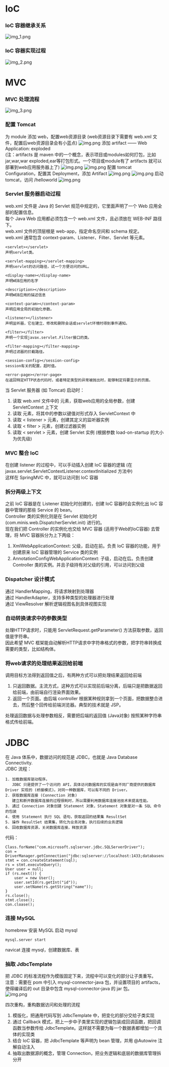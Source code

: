 # IoC
### IoC 容器继承关系
![img_1.png](IoC容器继承关系.png)

### IoC 容器实现过程
![img_2.png](IoC容器实现过程.png)



# MVC
### MVC 处理流程
![img_3.png](MVC处理流程.png)


### 配置 Tomcat
为 module 添加 web，配置web资源目录 (web资源目录下需要有 web.xml 文件，配置后web资源目录会有小蓝点)
![img.png](images/img1.png)
添加 artifact —— Web Application: exploded </br>
(注：artifacts 是 maven 中的一个概念，表示项目或modules如何打包，比如jar,war,war exploded,ear等打包形式。一个项目或module有了 artifacts 就可以部署到web应用服务器上了)
![img.png](images/img2.png)
![img.png](images/img3.png)
配置 tomcat Configuration，配置其 Deployment，添加 Artifact
![img.png](images/img4.png)
![img.png](images/img5.png)
启动 tomcat，访问 /helloworld
![img.png](images/img6.png)


### Servlet 服务器启动过程
web.xml 文件是 Java 的 Servlet 规范中规定的，它里面声明了一个 Web 应用全部的配置信息。</br>
每个 Java Web 应用都必须包含一个 web.xml 文件，且必须放在 WEB-INF 路径下。</br>
web.xml 文件的顶层根是 web-app，指定命名空间和 schema 规定。 </br>
web.xml 通常包含 context-param、Listener、Filter、Servlet 等元素。</br>

    <servlet></servlet>
    声明servlet类。    

    <servlet-mapping></servlet-mapping>
    声明servlet的访问路径，试一个方便访问的URL。  

    <display-name></display-name>  
    声明WEB应用的名字    

    <description></description>   
    声明WEB应用的描述信息    

    <context-param></context-param>
    声明应用全局的初始化参数。  

    <listener></listener>
    声明监听器，它在建立、修改和删除会话或servlet环境时得到事件通知。

    <filter></filter>
    声明一个实现javax.servlet.Filter接口的类。    

    <filter-mapping></filter-mapping>
    声明过滤器的拦截路径。

    <session-config></session-config>
    session有关的配置，超时值。

    <error-page></error-page>
    在返回特定HTTP状态代码时，或者特定类型的异常被抛出时，能够制定将要显示的页面。   

当 Servlet 服务器 (如 Tomcat) 启动时：
1. 读取 web.xml 文件中的 <context-param> 元素，获取web应用的全局参数，创建 ServletContext 上下文
2. 读取 <context-param> 元素，将其中的参数以键值对形式存入 ServletContext 中
3. 读取 < listener > 元素，创建其定义的监听器实例
4. 读取 < filter > 元素，创建过滤器实例
5. 读取 < servlet > 元素，创建 Servlet 实例 (根据参数 load-on-startup 的大小为优先级)


### MVC 整合 IoC
在创建 listener 的过程中，可以手动插入创建 IoC 容器的逻辑 (在 javax.servlet.ServletContextListener.contextInitialized 方法中)</br>
这样在 SpringMVC 中，就可以访问到 IoC 容器


### 拆分两级上下文
之前 IoC 容器是在 Listener 初始化时创建的，创建 IoC 容器时会实例化出 IoC 容器中管理的那些 Service 的 bean。</br>
Controller 类的实例化则是在 Servlet 初始化时 (com.minis.web.DispatcherServlet.init) 进行的。</br>
现在我们把 Controller 的实例化也交给 MVC 容器 (适用于Web的IoC容器) 去管理，将 MVC 容器拆分为上下两级：
1. XmlWebApplicationContext: 父级，启动在前。负责 IoC 容器的功能，用于创建原来 IoC 容器管理的 Service 类的实例
2. AnnotationConfigWebApplicationContext: 子级，启动在后。负责创建 Controller 类的实例。并且子级持有对父级的引用，可以访问到父级


### Dispatcher 设计模式
通过 HandlerMapping，将请求映射到处理器 </br>
通过 HandlerAdapter，支持多种类型的处理器进行处理 </br>
通过 ViewResolver 解析逻辑视图名到具体视图实现 </br>


### 自动转换请求中的参数类型
处理HTTP请求时，只能用 ServletRequest.getParameter() 方法获取参数，返回值是字符串。</br>
因此希望 MVC 框架能自动解析HTTP请求中字符串格式的参数，把字符串转换成需要的类型，比如结构体。</br>


### 将web请求的处理结果返回给前端
调用目标方法得到返回值之后，有两种方式可以把处理结果返回给前端
1. 只返回数据。主流方式，这种方式可以实现前后端分离，后端只是把数据返回给前端，由前端自行渲染界面效果。
2. 返回一个页面。由后端 controller 根据某种规则拿到一个页面，把数据整合进去，然后整个回传给前端浏览器。典型的技术就是 JSP。

处理返回数据与处理参数相反，需要把后端的返回值 (Java对象) 按照某种字符串格式传给前端。



# JDBC
在 Java 体系中，数据访问的规范是 JDBC，也就是 Java Database Connectivity. </br>
JDBC 流程：

    1. 加载数据库驱动程序。
       JDBC 只是提供了一个访问的 API，具体访问数据库的实现是由不同厂商提供的数据库 Driver 实现的 (桥接模式)。对同一种数据库，可以有不同的 Driver。
    2. 获取数据库连接 (Connection 对象)
       建立和断开数据库连接的过程很耗时，所以需要利用数据库连接池技术来提高性能。
    3. 通过 Connection 对象创建 Statement 对象，Statement 对象是对一条 SQL 命令的包装
    4. 使用 Statement 执行 SQL 语句，获取返回的结果集 ResultSet
    5. 操作 ResultSet 结果集，转化为业务对象，执行后续的业务逻辑
    6. 回收数据库资源，关闭数据库连接，释放资源

代码：

    Class.forName("com.microsoft.sqlserver.jdbc.SQLServerDriver");
    con = DriverManager.getConnection("jdbc:sqlserver://localhost:1433;databasename=DEMO;user=testuser;password=test;");
    stmt = con.createStatement(sql); 
    rs = stmt.executeQuery();
    User user = null;
    if (rs.next()) {
        user = new User();
        user.setId(rs.getInt("id"));
        user.setName(rs.getString("name"));
    }
    rs.close();
    stmt.close();
    con.cloase();


### 连接 MySQL
homebrew 安装 MySQL
启动 mysql

    mysql.server start

navicat 连接 mysql，创建数据库、表


### 抽取 JdbcTemplate
把 JDBC 的标准流程作为模版固定下来，流程中可以变化的部分让子类重写。</br>
注意：需要在 pom 中引入 mysql-connector-java 包，并设置项目的 artifacts，使得编译后的 out 目录中包含 mysql-connector-java 的 jar 包。</br>
![img.png](images/img7.png)

四次重构，重构数据访问和处理的流程
1. 模版化，把通用代码写到 JdbcTemplate 中，把变化的部分交给子类实现
2. 通过 Callback 模式，把上一步中子类里实现的逻辑包装成回调函数，把回调函数当参数传给 JdbcTemplate。这样就不需要为每一个数据表都增加一个具体的实现类
3. 结合 IoC 容器，把 JdbcTemplate 等声明为 bean 管理，并用 @Autowire 注解自动注入
4. 抽取出数据源的概念，管理 Connection，把业务逻辑和底层的数据库管理拆分开